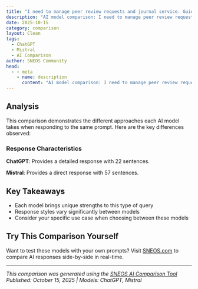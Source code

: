 ```yaml
---
title: "I need to manage peer review requests and journal service. Guide me: 1) Accept reviews aligned with expertise and interests"
description: "AI model comparison: I need to manage peer review requests and journal service. Guide me: 1) Accept reviews aligned with ..."
date: 2025-10-15
category: comparison
layout: Clean
tags:
  - ChatGPT
  - Mistral
  - AI Comparison
author: SNEOS Community
head:
  - - meta
    - name: description
      content: "AI model comparison: I need to manage peer review requests and journal service. Guide me: 1) Accept reviews aligned with expertise and intere..."
---
```


<ChatComparison
  title="I need to manage peer review requests and journal service. Guide me: 1) Accept reviews aligned with expertise and interests"
  prompt="I need to manage peer review requests and journal service. Guide me: 1) Accept reviews aligned with expertise and interests"
  :responses='{"ChatGPT": "Managing peer review requests effectively is essential for maintaining the quality and integrity of scholarly publishing. Here\u2019s a step-by-step guide to help you accept reviews aligned with your expertise and interests:\n\n### Step 1: Identify Your Areas of Expertise\n- **Review your professional background**: List your educational qualifications, research topics, and key areas of interest.\n- **Consider your recent work**: Reflect on your recent publications, presentations, or projects that indicate your current research interests.\n- **Create a profile**: Develop a clear and concise profile of your expertise that you can refer to when assessing review requests.\n\n### Step 2: Assess Incoming Review Requests\n- **Read the title and abstract**: Before accepting a review request, skim through the title and abstract of the manuscript to gauge whether it aligns with your areas of expertise.\n- **Evaluate the journal\u0027s scope**: Check the journal\u0027s aims and scope to ensure the content fits within your field of interest.\n- **Consider the study design and methodology**: Make sure you are familiar with the methodology used in the study to provide constructive feedback.\n\n### Step 3: Make a Decision\n- **Accept relevant requests**: If the manuscript aligns well with your expertise and you feel confident in critiquing it, go ahead and accept the review request.\n- **Politely decline unrelated requests**: If the manuscript falls outside your area of expertise, respond to the request by declining and providing a brief explanation. Mention your areas of expertise, if appropriate, so the editor can find a suitable replacement.\n\n### Step 4: Communicate with Editors\n- **Respond promptly**: Quick communication helps editors manage their timelines effectively. If you need time to decide, inform the editor of your situation.\n- **Express willingness for future reviews**: If you decline a review but are interested in reviewing for the same journal in the future, let the editor know your preferred topics.\n\n### Step 5: Keep a Record\n- **Track reviews**: Maintain a log of the reviews you\u2019ve agreed to, completed, and declined. This will help you manage your commitments and better understand your reviewing patterns.\n\n### Step 6: Stay Updated\n- **Continuously update your expertise profile**: As your research interests evolve, make sure your profile reflects your current areas of expertise so that you receive appropriate requests in the future.\n\n### Step 7: Enhance Your Reviewing Skills\n- **Engage in ongoing education**: Participate in workshops or webinars on peer review.\n- **Seek feedback**: After completing reviews, you might ask editors for feedback on your reviews to improve your skills further.\n\n### Additional Tips\n- **Know your limits**: Be mindful of the number of reviews you accept to avoid burnout.\n- **Balance your commitments**: Consider your work, personal time, and other commitments before taking on additional review responsibilities.\n- **Provide constructive feedback**: When reviewing, always aim to provide insightful and helpful comments for the authors.\n\nBy following these steps, you can manage your peer review requests effectively and contribute positively to the academic community while ensuring that your interests and expertise are appropriately aligned.", "Mistral": "Managing peer review requests and journal service effectively is crucial for maintaining academic integrity and contributing to the scholarly community. Here\u2019s a step-by-step guide to help you accept reviews aligned with your expertise and interests:\n\n### 1. Accept Reviews Aligned with Expertise and Interests\n\n#### a. **Identify Your Expertise and Interests**\n   - **List Your Areas of Expertise:** Make a comprehensive list of your areas of expertise, including specific topics, methodologies, and fields of study.\n   - **Identify Your Interests:** Note down any emerging fields or topics that you are passionate about, even if they are not your primary areas of expertise.\n\n#### b. **Update Your Profile**\n   - **Academic Profiles:** Ensure your academic profiles (e.g., ORCID, ResearchGate, institutional profiles) are up-to-date with your current research interests and expertise.\n   - **Journal Databases:** Update your profile in journal databases and peer review platforms (e.g., Publons, ScholarOne) to reflect your areas of expertise.\n\n#### c. **Select Relevant Journals**\n   - **Journal Selection:** Choose journals that align with your expertise and interests. Look at the journal\u2019s scope, aims, and recent publications to ensure a good fit.\n   - **Subscription Alerts:** Subscribe to alerts from journals in your field to stay informed about new articles and review requests.\n\n#### d. **Evaluate Review Requests**\n   - **Read the Abstract:** Carefully read the abstract and keywords of the manuscript to determine if it aligns with your expertise.\n   - **Assess Relevance:** Consider whether the topic is relevant to your current research or teaching interests.\n   - **Time Commitment:** Evaluate whether you have the time and resources to complete the review within the given deadline.\n\n#### e. **Communicate Effectively**\n   - **Accept or Decline Promptly:** Respond to review requests promptly, whether you accept or decline. If you decline, suggest alternative reviewers if possible.\n   - **Provide Feedback:** If you accept, provide constructive and detailed feedback. If you decline, briefly explain why (e.g., lack of expertise, time constraints).\n\n### 2. Manage Journal Service\n\n#### a. **Organize Your Review Schedule**\n   - **Calendar Management:** Use a calendar or scheduling tool to keep track of review deadlines and other academic commitments.\n   - **Prioritize Tasks:** Prioritize review tasks based on urgency and importance. Ensure you have enough time to complete each review thoroughly.\n\n#### b. **Maintain Professionalism**\n   - **Confidentiality:** Treat all manuscripts and review requests as confidential. Do not share information with others without permission.\n   - **Objectivity:** Provide objective and unbiased feedback. Avoid personal criticism and focus on the scientific merit of the work.\n\n#### c. **Stay Updated**\n   - **Continuous Learning:** Stay updated with the latest research and methodologies in your field. Attend conferences, workshops, and webinars to enhance your knowledge.\n   - **Networking:** Engage with other researchers and reviewers in your field. Networking can provide insights and opportunities for collaboration.\n\n#### d. **Seek Feedback**\n   - **Self-Assessment:** Regularly assess your reviewing skills and seek feedback from editors and authors.\n   - **Mentorship:** If you are new to peer review, seek mentorship from experienced reviewers in your field.\n\n### 3. Tools and Resources\n\n#### a. **Peer Review Platforms**\n   - **Publons:** A platform that tracks and verifies your peer review contributions.\n   - **ScholarOne:** A manuscript submission and peer review system used by many journals.\n\n#### b. **Time Management Tools**\n   - **Trello:** A project management tool to organize and prioritize tasks.\n   - **Google Calendar:** A calendar tool to schedule and set reminders for review deadlines.\n\n#### c. **Professional Development**\n   - **Workshops and Webinars:** Participate in workshops and webinars on peer review best practices.\n   - **Online Courses:** Enroll in online courses on peer review and academic writing.\n\nBy following these steps, you can effectively manage peer review requests and journal service, ensuring that you accept reviews aligned with your expertise and interests. This approach will not only enhance your contribution to the academic community but also help you maintain a balanced and productive workflow."}' published-date="{DateTime.UtcNow:HH:mm}"
/>

## Analysis

This comparison demonstrates the different approaches each AI model takes when responding to the same prompt. Here are the key differences observed:

### Response Characteristics

**ChatGPT**: Provides a detailed response with 22 sentences. 

**Mistral**: Provides a direct response with 57 sentences. 

## Key Takeaways

- Each model brings unique strengths to this type of query
- Response styles vary significantly between models
- Consider your specific use case when choosing between these models

## Try This Comparison Yourself

Want to test these models with your own prompts? Visit [SNEOS.com](https://sneos.com) to compare AI responses side-by-side in real-time.

---

*This comparison was generated using the [SNEOS AI Comparison Tool](https://sneos.com)*
*Published: October 15, 2025 | Models: ChatGPT, Mistral*

